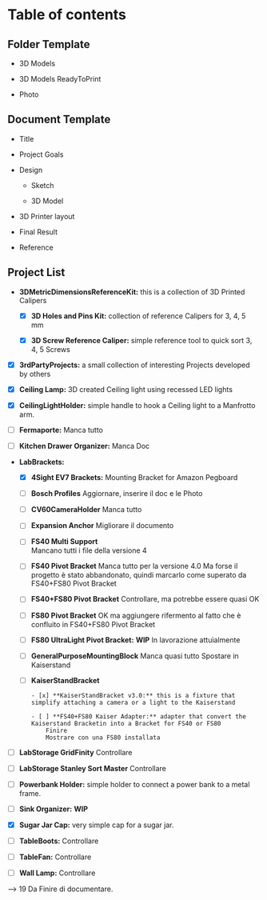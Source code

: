 # Table of contents

## Folder Template

- 3D Models

- 3D Models ReadyToPrint

- Photo


## Document Template

- Title

- Project Goals

- Design
  
  - <Component Name> Sketch
  
  - <Component Name> 3D Model

- 3D Printer layout

- Final Result

- Reference


## Project List

- **3DMetricDimensionsReferenceKit:** this is a collection of 3D Printed Calipers

  - [x] **3D Holes and Pins Kit:** collection of reference Calipers for 3, 4, 5 mm

  - [x] **3D Screw Reference Caliper:** simple reference tool to quick sort 3, 4, 5 Screws
	
- [x] **3rdPartyProjects:** a small collection of interesting Projects developed by others							
	
- [x] **Ceiling Lamp:** 3D created Ceiling light using recessed LED lights								
	
- [x] **CeilingLightHolder:** simple handle to hook a Ceiling light to a Manfrotto arm.											
	
- [ ] **Fermaporte:** 
	Manca tutto

- [ ] **Kitchen Drawer Organizer:**
	Manca Doc

- **LabBrackets:**
  - [x] **4Sight EV7 Brackets:** Mounting Bracket for Amazon Pegboard
				
  - [ ] **Bosch Profiles**
		Aggiornare, inserire il doc e le Photo
		
  - [ ] **CV60CameraHolder**
		Manca tutto 		
		
  - [ ] **Expansion Anchor**
		Migliorare il documento	
		
  - [ ] **FS40 Multi Support**	
		Mancano tutti i file della versione 4	
		
  - [ ] **FS40 Pivot Bracket**
		Manca tutto per la versione 4.0
		Ma forse il progetto è stato abbandonato, quindi marcarlo come 
		superato da FS40+FS80 Pivot Bracket	
		
  - [ ] **FS40+FS80 Pivot Bracket**
		Controllare, ma potrebbe essere quasi OK		
		
  - [ ] **FS80 Pivot Bracket**
		OK ma aggiungere rifermento al fatto che è confluito 
		in FS40+FS80 Pivot Bracket	
		
  - [ ] **FS80 UltraLight Pivot Bracket:**	**WIP**
		In lavorazione attuìalmente		
		
  - [ ] **GeneralPurposeMountingBlock**
		Manca quasi tutto
		Spostare in Kaiserstand		
		
  - [ ] **KaiserStandBracket**
		
		- [x] **KaiserStandBracket v3.0:** this is a fixture that simplify attaching a camera or a light to the Kaiserstand
			
		- [ ] **FS40+FS80 Kaiser Adapter:** adapter that convert the Kaiserstand Bracketin into a Bracket for FS40 or FS80
			Finire
			Mostrare con una FS80 installata
		
	
- [ ] **LabStorage GridFinity**
	Controllare
	
- [ ] **LabStorage Stanley Sort Master**
	Controllare
	
- [ ] **Powerbank Holder:** simple holder to connect a power bank to a metal frame.

- [ ] **Sink Organizer:**
	**WIP**
	
- [x] **Sugar Jar Cap:** very simple cap for a sugar jar.

- [ ] **TableBoots:**
	Controllare
	
- [ ] **TableFan:**
	Controllare
	
- [ ] **Wall Lamp:**
	Controllare
	

--> 19 Da Finire di documentare.